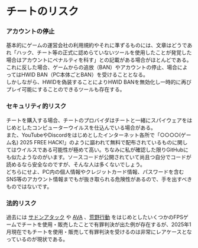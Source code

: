 # チートのリスク

### アカウントの停止
基本的にゲームの運営会社の利用規約やそれに準ずるものには、文章はどうであれ「ハック、チート等の正式に認めらていないツールを使用したことが発覚した場合はアカウントにペナルティを科す」との記載がある場合がほとんどである。  
これに反した場合、ゲームからの追放（BAN）やアカウントの停止、場合によってはHWID BAN（PC本体ごとBAN）を受けることとなる。  
しかしながら、HWIDを偽装することによりHWID BANを無効化し一時的に再びプレイ可能にすることのできるツールも存在する。

### セキュリティ的リスク
チートを購入する場合、チートのプロバイダはチートと一緒にスパイウェアをはじめとしたコンピューターウイルスを仕込んでいる場合がある。  
また、YouTubeやDiscordをはじめとしたインターネット各所で「○○○○(ゲーム名) 2025 FREE HACK!」のように謳われて無料で配布されているものに関してはウイルスである可能性が極めて高い。ちなみに私が確認した限りGitHubにも似たようなのがいます。ソースコードが公開されていて尚且つ自分でコードが読めるなら安全なのですが、そんな人は多くないでしょう。  
どちらにせよ、PC内の個人情報やクレジットカード情報、パスワードを含むSNS等のアカウント情報までもが抜き取られる危険性があるので、手を出すべきものではないです。

### 法的リスク
過去には [サドンアタック](https://www.4gamer.net/games/025/G002511/20140718097/) や [AVA](https://ava.pmang.jp/new_notices/1433?kind_index=6) 、[荒野行動](https://x.com/ginnan_0/status/1228922275446972417) をはじめとしたいくつかのFPSゲームでチートを使用・販売したことで有罪判決が出た例が存在するが、2025年1月現在でもチートを使用・販売して有罪判決を受けるのは非常にレアケースとなっているのが現状である。